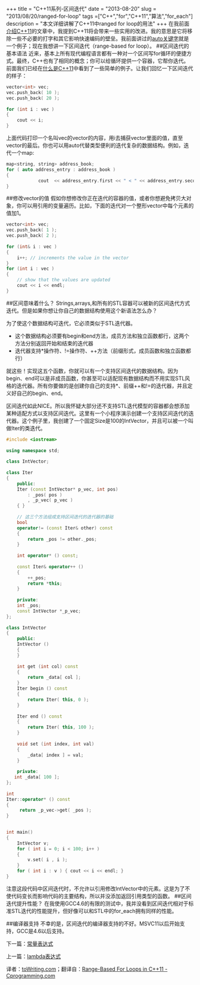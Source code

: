 +++
title = "C++11系列-区间迭代"
date = "2013-08-20"
slug = "2013/08/20/ranged-for-loop"
tags =["C++","for","C++11","算法","for_each"]
description = "本文详细讲解了C++11中ranged for loop的用法"
+++
在我前面[介绍C++11][1]的文章中，我提到C++11将会带来一些实用的改进。我的意思是它将移除一些不必要的打字和其它影响快速编码的壁垒。我前面讲过的[auto关键字][2]就是一个例子；现在我想讲一下区间迭代（range-based for loop）。
##区间迭代的基本语法
近来，基本上所有现代编程语言都有一种对一个区间写for循环的便捷方式。最终，C++也有了相同的概念；你可以给循环提供一个容器，它帮你迭代。前面我们已经在[什么是C++11][1]中看到了一些简单的例子。让我们回忆一下区间迭代的样子：
```cpp
vector<int> vec;
vec.push_back( 10 );
vec.push_back( 20 );
 
for (int i : vec ) 
{
    cout << i;
}
```
上面代码打印一个名叫vec的vector的内容，用i去捕获vector里面的值，直至vector的最后。你也可以用auto代替类型便利的迭代复杂的数据结构。例如，迭代一个map:
```cpp
map<string, string> address_book;
for ( auto address_entry : address_book )
{
            cout  << address_entry.first << " < " << address_entry.second << ">" << endl;
} 
```

##修改vector的值
假如你想修改你正在迭代的容器的值，或者你想避免拷贝大对象，你可以用引用的变量遍历。比如，下面的迭代对一个整形vector中每个元素的值加1。
```cpp
vector<int> vec;
vec.push_back( 1 );
vec.push_back( 2 );
 
for (int& i : vec ) 
{
    i++; // increments the value in the vector
}
for (int i : vec )
{
    // show that the values are updated
    cout << i << endl;
}
```
##区间意味着什么？
Strings,arrays,和所有的STL容器可以被新的区间迭代方式迭代。但是如果你想让你自己的数据结构使用这个新语法怎么办？

为了使这个数据结构可迭代，它必须类似于STL迭代器。

* 这个数据结构必须要有begin和end方法，成员方法和独立函数都行，这两个方法分别返回开始和结束的迭代器
* 迭代器支持*操作符、!=操作符、++方法（前缀形式，成员函数和独立函数都行）

就这些！实现这五个函数，你就可以有一个支持区间迭代的数据结构。因为begin、end可以是非成员函数，你甚至可以适配现有数据结构而不用实现STL风格的迭代器。所有你要做的是创建你自己的支持*、前缀++和!=的迭代器，并且定义好自己的begin、end。

区间迭代如此NICE。所以我怀疑大部分还不支持STL迭代模型的容器都会想添加某种适配方式以支持区间迭代。这里有一个小程序演示创建一个支持区间迭代的迭代器。这个例子里，我创建了一个固定Size是100的IntVector，并且可以被一个叫做Iter的类迭代。
```cpp
#include <iostream>
 
using namespace std;
 
class IntVector;
 
class Iter
{
    public:
    Iter (const IntVector* p_vec, int pos)
        : _pos( pos )
        , _p_vec( p_vec )
    { }
 
    // 这三个方法组成支持区间迭代的迭代器的基础
    bool
    operator!= (const Iter& other) const
    {
        return _pos != other._pos;
    }
 
    int operator* () const;
 
    const Iter& operator++ ()
    {
        ++_pos;
        return *this;
    }
 
    private:
    int _pos;
    const IntVector *_p_vec;
};
 
class IntVector
{
    public:
    IntVector ()
    {
    }
 
    int get (int col) const
    {
        return _data[ col ];
    }
    Iter begin () const
    {
        return Iter( this, 0 );
    }
 
    Iter end () const
    {
        return Iter( this, 100 );
    }
 
    void set (int index, int val)
    {
        _data[ index ] = val;
    }
 
    private:
   int _data[ 100 ];
};
 
int
Iter::operator* () const
{
     return _p_vec->get( _pos );
}
 

int main()
{
    IntVector v;
    for ( int i = 0; i < 100; i++ )
    {
        v.set( i , i );
    }
    for ( int i : v ) { cout << i << endl; }
}
```
注意这段代码中区间迭代时，不允许以引用修改IntVector中的元素。这是为了不使代码变长而影响代码的主要结构，所以并没添加返回引用类型的函数。
##区间迭代提升性能？
在我使用GCC4.6的有限的测试中，我并没看到区间迭代相对于标准STL迭代的性能提升，但好像可以和STL中的for_each拥有同样的性能。

##编译器支持
不幸的是，区间迭代的编译器支持的不好。MSVC11以后开始支持，GCC是4.6以后支持。

下一篇：[常量表达式][5]

上一篇：[lambda表达式][3]

译者：[toWriting.com](/)；翻译自：[Range-Based For Loops in C++11 - Cprogramming.com][4]

 [1]:/blog/2013/08/01/what-is-cpp11/
 [2]:/blog/2013/08/08/improved-type-inference-in-cpp11/
 [3]:/blog/2013/08/11/lambda-closures/
 [4]:http://www.cprogramming.com/c++11/c++11-ranged-for-loop.html
 [5]:/blog/2013/09/17/constexpr/
